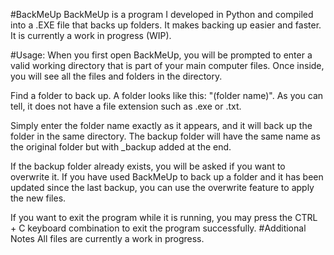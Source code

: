 #BackMeUp
BackMeUp is a program I developed in Python and compiled into a .EXE file that backs up folders. It makes backing up easier and faster. It is currently a work in progress (WIP).

#Usage:
When you first open BackMeUp, you will be prompted to enter a valid working directory that is part of your main computer files. Once inside, you will see all the files and folders in the directory.

Find a folder to back up. A folder looks like this: "(folder name)". As you can tell, it does not have a file extension such as .exe or .txt.

Simply enter the folder name exactly as it appears, and it will back up the folder in the same directory. The backup folder will have the same name as the original folder but with _backup added at the end.

If the backup folder already exists, you will be asked if you want to overwrite it. If you have used BackMeUp to back up a folder and it has been updated since the last backup, you can use the overwrite feature to apply the new files.

If you want to exit the program while it is running, you may press the CTRL + C keyboard combination to exit the program successfully.
#Additional Notes
All files are currently a work in progress.

